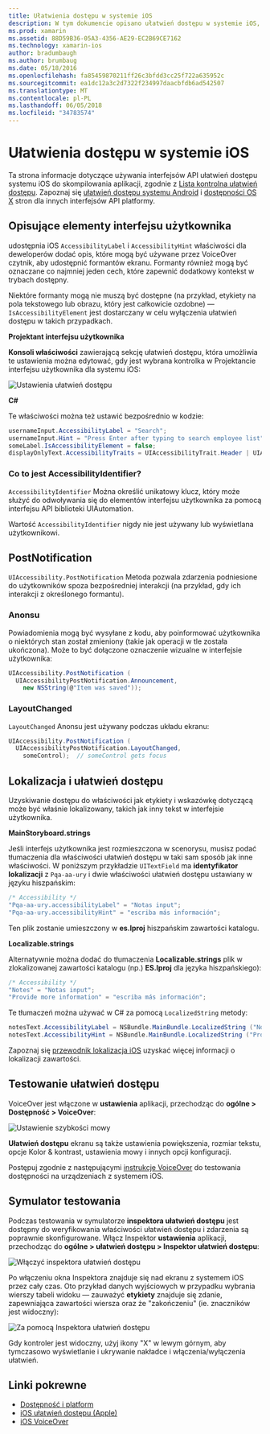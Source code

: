 ```yaml
---
title: Ułatwienia dostępu w systemie iOS
description: W tym dokumencie opisano ułatwień dostępu w systemie iOS, dyskutować różnych właściwości i funkcje, które mogą posłużyć aby można było używać aplikacji maksymalna liczba użytkowników, jak to możliwe.
ms.prod: xamarin
ms.assetid: 88D59B36-05A3-4356-AE29-EC2B69CE7162
ms.technology: xamarin-ios
author: bradumbaugh
ms.author: brumbaug
ms.date: 05/18/2016
ms.openlocfilehash: fa85459870211ff26c3bfdd3cc25f722a635952c
ms.sourcegitcommit: ea1dc12a3c2d7322f234997daacbfdb6ad542507
ms.translationtype: MT
ms.contentlocale: pl-PL
ms.lasthandoff: 06/05/2018
ms.locfileid: "34783574"
---
```

# <a name="accessibility-on-ios"></a>Ułatwienia dostępu w systemie iOS

Ta strona informacje dotyczące używania interfejsów API ułatwień dostępu systemu iOS do skompilowania aplikacji, zgodnie z [Lista kontrolna ułatwień dostępu](~/cross-platform/app-fundamentals/accessibility.md).
Zapoznaj się [ułatwień dostępu systemu Android](~/android/app-fundamentals/accessibility.md) i [dostępności OS X](~/mac/app-fundamentals/accessibility.md) stron dla innych interfejsów API platformy.

## <a name="describing-ui-elements"></a>Opisujące elementy interfejsu użytkownika

udostępnia iOS `AccessibilityLabel` i `AccessibilityHint` właściwości dla deweloperów dodać opis, które mogą być używane przez VoiceOver czytnik, aby udostępnić formantów ekranu. Formanty również mogą być oznaczane co najmniej jeden cech, które zapewnić dodatkowy kontekst w trybach dostępny.

Niektóre formanty mogą nie muszą być dostępne (na przykład, etykiety na pola tekstowego lub obrazu, który jest całkowicie ozdobne) — `IsAccessibilityElement` jest dostarczany w celu wyłączenia ułatwień dostępu w takich przypadkach.

**Projektant interfejsu użytkownika**

**Konsoli właściwości** zawierającą sekcję ułatwień dostępu, która umożliwia te ustawienia można edytować, gdy jest wybrana kontrolka w Projektancie interfejsu użytkownika dla systemu iOS:

![](accessibility-images/ios-designer-sml.png "Ustawienia ułatwień dostępu")

**C#**

Te właściwości można też ustawić bezpośrednio w kodzie:

```csharp
usernameInput.AccessibilityLabel = "Search";
usernameInput.Hint = "Press Enter after typing to search employee list";
someLabel.IsAccessibilityElement = false;
displayOnlyText.AccessibilityTraits = UIAccessibilityTrait.Header | UIAccessibilityTrait.Selected;
```

### <a name="what-is-accessibilityidentifier"></a>Co to jest AccessibilityIdentifier?

`AccessibilityIdentifier` Można określić unikatowy klucz, który może służyć do odwoływania się do elementów interfejsu użytkownika za pomocą interfejsu API biblioteki UIAutomation.

Wartość `AccessibilityIdentifier` nigdy nie jest używany lub wyświetlana użytkownikowi.

<a name="postnotification" />

## <a name="postnotification"></a>PostNotification

`UIAccessibility.PostNotification` Metoda pozwala zdarzenia podniesione do użytkowników spoza bezpośredniej interakcji (na przykład, gdy ich interakcji z określonego formantu).

### <a name="announcement"></a>Anonsu

Powiadomienia mogą być wysyłane z kodu, aby poinformować użytkownika o niektórych stan został zmieniony (takie jak operacji w tle została ukończona). Może to być dołączone oznaczenie wizualne w interfejsie użytkownika:

```csharp
UIAccessibility.PostNotification (
  UIAccessibilityPostNotification.Announcement,
    new NSString(@"Item was saved"));
```

### <a name="layoutchanged"></a>LayoutChanged

`LayoutChanged` Anonsu jest używany podczas układu ekranu:

```csharp
UIAccessibility.PostNotification (
  UIAccessibilityPostNotification.LayoutChanged,
    someControl);  // someControl gets focus
```


## <a name="accessibility-and-localization"></a>Lokalizacja i ułatwień dostępu

Uzyskiwanie dostępu do właściwości jak etykiety i wskazówkę dotyczącą może być właśnie lokalizowany, takich jak inny tekst w interfejsie użytkownika.

**MainStoryboard.strings**

Jeśli interfejs użytkownika jest rozmieszczona w scenorysu, musisz podać tłumaczenia dla właściwości ułatwień dostępu w taki sam sposób jak inne właściwości. W poniższym przykładzie `UITextField` ma **identyfikator lokalizacji** z `Pqa-aa-ury` i dwie właściwości ułatwień dostępu ustawiany w języku hiszpańskim:

```csharp
/* Accessibility */
"Pqa-aa-ury.accessibilityLabel" = "Notas input";
"Pqa-aa-ury.accessibilityHint" = "escriba más información";
```

Ten plik zostanie umieszczony w **es.lproj** hiszpańskim zawartości katalogu.

**Localizable.strings**

Alternatywnie można dodać do tłumaczenia **Localizable.strings** plik w zlokalizowanej zawartości katalogu (np.) **ES.lproj** dla języka hiszpańskiego):

```csharp
/* Accessibility */
"Notes" = "Notas input";
"Provide more information" = "escriba más información";
```

Te tłumaczeń można używać w C# za pomocą `LocalizedString` metody:

```csharp
notesText.AccessibilityLabel = NSBundle.MainBundle.LocalizedString ("Notes", "");
notesText.AccessibilityHint = NSBundle.MainBundle.LocalizedString ("Provide more information", "");
```

Zapoznaj się [przewodnik lokalizacja iOS](~/ios/app-fundamentals/localization/index.md) uzyskać więcej informacji o lokalizacji zawartości.

<a name="testing" />

## <a name="testing-accessibility"></a>Testowanie ułatwień dostępu

VoiceOver jest włączone w **ustawienia** aplikacji, przechodząc do **ogólne > Dostępność > VoiceOver**:

![](accessibility-images/settings-sml.png "Ustawienie szybkości mowy")

**Ułatwień dostępu** ekranu są także ustawienia powiększenia, rozmiar tekstu, opcje Kolor & kontrast, ustawienia mowy i innych opcji konfiguracji.

Postępuj zgodnie z następującymi [instrukcje VoiceOver](https://developer.apple.com/library/ios/technotes/TestingAccessibilityOfiOSApps/TestAccessibilityonYourDevicewithVoiceOver/TestAccessibilityonYourDevicewithVoiceOver.html) do testowania dostępności na urządzeniach z systemem iOS.


## <a name="simulator-testing"></a>Symulator testowania

Podczas testowania w symulatorze **inspektora ułatwień dostępu** jest dostępny do weryfikowania właściwości ułatwień dostępu i zdarzenia są poprawnie skonfigurowane. Włącz Inspektor **ustawienia** aplikacji, przechodząc do **ogólne > ułatwień dostępu > Inspektor ułatwień dostępu**:

![](accessibility-images/settings-inspector-sml.png "Włączyć inspektora ułatwień dostępu")

Po włączeniu okna Inspektora znajduje się nad ekranu z systemem iOS przez cały czas.
Oto przykład danych wyjściowych w przypadku wybrania wierszy tabeli widoku — zauważyć **etykiety** znajduje się zdanie, zapewniająca zawartości wiersza oraz że "zakończeniu" (ie. znaczników jest widoczny):

![](accessibility-images/tableview-a11y-sml.png "Za pomocą Inspektora ułatwień dostępu")

Gdy kontroler jest widoczny, użyj ikony "X" w lewym górnym, aby tymczasowo wyświetlanie i ukrywanie nakładce i włączenia/wyłączenia ułatwień.



## <a name="related-links"></a>Linki pokrewne

- [Dostępność i platform](~/cross-platform/app-fundamentals/accessibility.md)
- [iOS ułatwień dostępu (Apple)](https://developer.apple.com/library/ios/documentation/UserExperience/Conceptual/iPhoneAccessibility/Accessibility_on_iPhone/Accessibility_on_iPhone.html)
- [iOS VoiceOver](http://www.apple.com/accessibility/ios/voiceover/)
